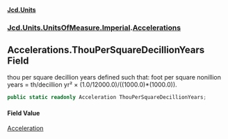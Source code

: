 #### [Jcd.Units](index.md 'index')

### [Jcd.Units.UnitsOfMeasure.Imperial](Jcd.Units.UnitsOfMeasure.Imperial.md 'Jcd.Units.UnitsOfMeasure.Imperial').[Accelerations](Accelerations.md 'Jcd.Units.UnitsOfMeasure.Imperial.Accelerations')

## Accelerations.ThouPerSquareDecillionYears Field

thou per square decillion years defined such that: foot per square nonillion years = th/decillion yr² ×
(1.0/12000.0)/((1000.0)*(1000.0)).

```csharp
public static readonly Acceleration ThouPerSquareDecillionYears;
```

#### Field Value

[Acceleration](Acceleration.md 'Jcd.Units.UnitTypes.Acceleration')